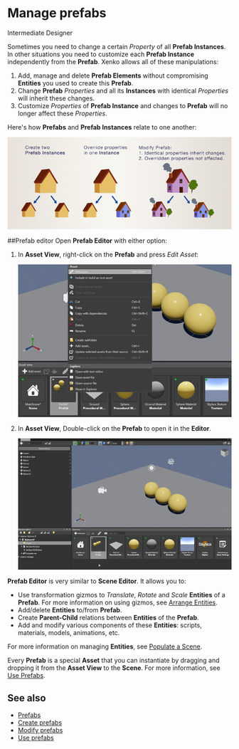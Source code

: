 # Manage prefabs

<span class="label label-doc-level">Intermediate</span>
<span class="label label-doc-audience">Designer</span>

Sometimes you need to change a certain _Property_ of all **Prefab Instances**.
In other situations you need to customize each **Prefab Instance** independently from the **Prefab**.
Xenko allows all of these manipulations:

1. Add, manage and delete **Prefab Elements** without compromising **Entities** you used to create this **Prefab**.
2. Change **Prefab** _Properties_ and all its **Instances** with identical _Properties_ will inherit these changes.
3. Customize _Properties_ of **Prefab Instance** and changes to **Prefab** will no longer affect these _Properties_.

Here's how **Prefabs** and **Prefab Instances** relate to one another:

![How Prefabs Work](media/create-manage-prefabs-how-prefabs-work.png)

##Prefab editor
Open **Prefab Editor** with either option:

1. In **Asset View**, right-click on the **Prefab** and press _Edit Asset_:

    ![Edit Prefab](media/edit-prefab-with-edit-asset-button.png)

2. In **Asset View**, Double-click on the **Prefab** to open it in the **Editor**.

    ![Open Prefab Editor](media/open-prefab-editor.gif)

**Prefab Editor** is very similar to **Scene Editor**.
It allows you to:

* Use transformation gizmos to _Translate_, _Rotate_ and _Scale_ **Entities** of a **Prefab**.
For more information on using gizmos, see [Arrange Entities](../get-started/arrange-entities.md).
* Add/delete **Entities** to/from **Prefab**.
* Create **Parent-Child** relations between **Entities** of the **Prefab**.
* Add and modify various components of these **Entities**: scripts, materials, models, animations, etc.

For more information on managing **Entities**, see [Populate a Scene](../get-started/populate-a-scene.md).

Every **Prefab** is a special **Asset** that you can instantiate by dragging and dropping it from the **Asset View** to the **Scene**.
For more information, see [Use Prefabs](use-prefabs.md).

## See also
* [Prefabs](prefabs.md)
* [Create prefabs](create-prefabs.md)
* [Modify prefabs](modify-prefabs.md)
* [Use prefabs](use-prefabs.md)
